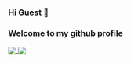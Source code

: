 ### Hi Guest 👋

<!--
**0x212121/0x212121** is a ✨ _special_ ✨ repository because its `README.md` (this file) appears on your GitHub profile.

Here are some ideas to get you started:

- 🔭 I’m currently working on ...
- 🌱 I’m currently learning ...
- 👯 I’m looking to collaborate on ...
- 🤔 I’m looking for help with ...
- 💬 Ask me about ...
- 📫 How to reach me: ...
- 😄 Pronouns: ...
- ⚡ Fun fact: ...
-->

### Welcome to my github profile

<a href="https://github.com/0x212121/github-readme-stats">
    <img src="https://github-readme-stats.vercel.app/api?username=0x212121&show_icons=true&theme=dracula" align="center" />
</a>

<a href="#">
    <img src="https://github-readme-stats.vercel.app/api/top-langs/?username=0x212121&exclude_repo=github-readme-stats,0x212121.github.io" align=center>
</a>